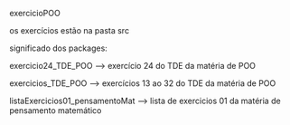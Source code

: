 exercicioPOO

os exercícios estão na pasta src

significado dos packages:

exercicio24_TDE_POO --> exercício 24 do TDE da matéria de POO

exercicios_TDE_POO --> exercícios 13 ao 32 do TDE da matéria de POO

listaExercicios01_pensamentoMat --> lista de exercicios 01 da matéria de pensamento matemático
